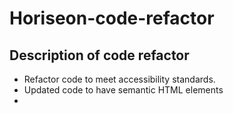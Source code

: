 # Horiseon-code-refactor

## Description of code refactor
* Refactor code to meet accessibility standards.
* Updated code to have semantic HTML elements
* 

